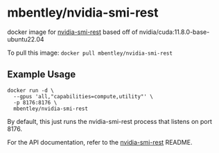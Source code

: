 # mbentley/nvidia-smi-rest

docker image for [nvidia-smi-rest](https://github.com/lampaa/nvidia-smi-rest)
based off of nvidia/cuda:11.8.0-base-ubuntu22.04

To pull this image:
`docker pull mbentley/nvidia-smi-rest`

## Example Usage

```
docker run -d \
  --gpus 'all,"capabilities=compute,utility"' \
  -p 8176:8176 \
  mbentley/nvidia-smi-rest
```

By default, this just runs the nvidia-smi-rest process that listens on port 8176.

For the API documentation, refer to the [nvidia-smi-rest](https://github.com/lampaa/nvidia-smi-rest) README.
